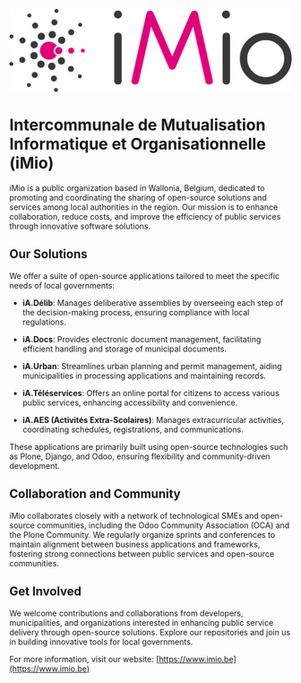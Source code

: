 ![iMio logo](./IMIO_Logo.png)

# Intercommunale de Mutualisation Informatique et Organisationnelle (iMio)

iMio is a public organization based in Wallonia, Belgium, dedicated to promoting and coordinating the sharing of open-source solutions and services among local authorities in the region. Our mission is to enhance collaboration, reduce costs, and improve the efficiency of public services through innovative software solutions.

## Our Solutions

We offer a suite of open-source applications tailored to meet the specific needs of local governments:

- **iA.Délib**: Manages deliberative assemblies by overseeing each step of the decision-making process, ensuring compliance with local regulations.

- **iA.Docs**: Provides electronic document management, facilitating efficient handling and storage of municipal documents.

- **iA.Urban**: Streamlines urban planning and permit management, aiding municipalities in processing applications and maintaining records.

- **iA.Téléservices**: Offers an online portal for citizens to access various public services, enhancing accessibility and convenience.

- **iA.AES (Activités Extra-Scolaires)**: Manages extracurricular activities, coordinating schedules, registrations, and communications.

These applications are primarily built using open-source technologies such as Plone, Django, and Odoo, ensuring flexibility and community-driven development.

## Collaboration and Community

iMio collaborates closely with a network of technological SMEs and open-source communities, including the Odoo Community Association (OCA) and the Plone Community. We regularly organize sprints and conferences to maintain alignment between business applications and frameworks, fostering strong connections between public services and open-source communities.

## Get Involved

We welcome contributions and collaborations from developers, municipalities, and organizations interested in enhancing public service delivery through open-source solutions. Explore our repositories and join us in building innovative tools for local governments.

For more information, visit our website: [https://www.imio.be](https://www.imio.be)
